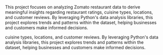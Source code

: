 This project focuses on analyzing Zomato restaurant data to derive meaningful insights regarding restaurant ratings, cuisine types, locations, and customer reviews. By leveraging Python's data analysis libraries, this project explores trends and patterns within the dataset, helping businesses and customers make informed decisions.

cuisine types, locations, and customer reviews. By leveraging Python's data analysis libraries, this project explores trends and patterns within the dataset, helping businesses and customers make informed decisions.

